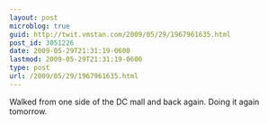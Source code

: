 ```yaml
---
layout: post
microblog: true
guid: http://twit.vmstan.com/2009/05/29/1967961635.html
post_id: 3051226
date: 2009-05-29T21:31:19-0600
lastmod: 2009-05-29T21:31:19-0600
type: post
url: /2009/05/29/1967961635.html
---
```

Walked from one side of the DC mall and back again. Doing it again tomorrow.
